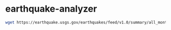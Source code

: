 # earthquake-analyzer 

```bash 
wget https://earthquake.usgs.gov/earthquakes/feed/v1.0/summary/all_month.csv
```

